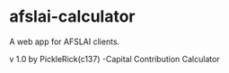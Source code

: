 # afslai-calculator
A web app for AFSLAI clients.

v 1.0 by PickleRick(c137)
-Capital Contribution Calculator
